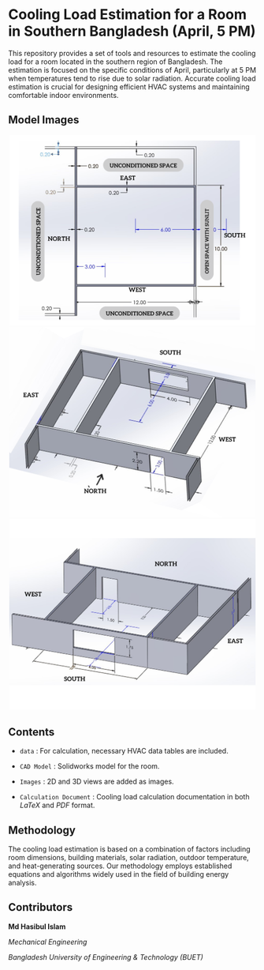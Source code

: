 # Cooling Load Estimation for a Room in Southern Bangladesh (April, 5 PM)
This repository provides a set of tools and resources to estimate the cooling load for a room located in the southern region of Bangladesh. The estimation is focused on the specific conditions of April, particularly at 5 PM when temperatures tend to rise due to solar radiation. Accurate cooling load estimation is crucial for designing efficient HVAC systems and maintaining comfortable indoor environments.

## Model Images

<p align="center">
  <img src="https://github.com/HasibRockie/cooling-load-estimation/blob/main/images/3.png?raw=true" alt="top view" width="500">
  <img src="https://github.com/HasibRockie/cooling-load-estimation/blob/main/images/1.png?raw=true" alt="3d view" width="500">
  <img src="https://github.com/HasibRockie/cooling-load-estimation/blob/main/images/2.png?raw=true" alt="3d view" width="500">
</p>

## Contents
- `data` : For calculation, necessary HVAC data tables are included.

- `CAD Model` : Solidworks model for the room.  

- `Images` : 2D and 3D views are added as images.  

- `Calculation Document` : Cooling load calculation documentation in both _LaTeX_ and _PDF_ format. 


## Methodology
The cooling load estimation is based on a combination of factors including room dimensions, building materials, solar radiation, outdoor temperature, and heat-generating sources. Our methodology employs established equations and algorithms widely used in the field of building energy analysis.

## Contributors
**Md Hasibul Islam**

_Mechanical Engineering_

_Bangladesh University of Engineering \& Technology (BUET)_